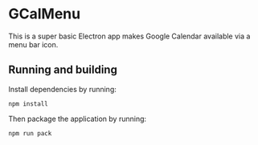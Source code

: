 # GCalMenu
This is a super basic Electron app makes Google Calendar available via a menu bar icon.  
  
## Running and building
Install dependencies by running:
```
npm install
```
Then package the application by running:
```
npm run pack
```
